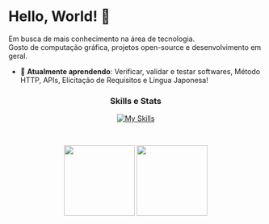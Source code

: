 # Hello, World! 👋

Em busca de mais conhecimento na área de tecnologia.  
Gosto de computação gráfica, projetos open-source e desenvolvimento em geral.

- 🧠 **Atualmente aprendendo**: Verificar, validar e testar softwares, Método HTTP, APIs, Elicitação de Requisitos e Língua Japonesa!

<div align="center">

### Skills e Stats
[![My Skills](https://skillicons.dev/icons?i=linux,c,java,python,postgres,html,css,js)](https://skillicons.dev)

</div>

&nbsp;

<div align="center">
    <img height="140em" src="https://github-readme-stats.vercel.app/api?username=mmarcoantonio&theme=dark&show_icons=true&rank_icon=github&hide=issues,stars">
    <img height="140em" src="https://github-readme-stats.vercel.app/api/top-langs/?username=mmarcoantonio&theme=dark&hide_progress=true">
</div>

&nbsp;
